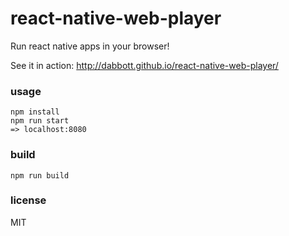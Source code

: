 # react-native-web-player
Run react native apps in your browser!

See it in action: http://dabbott.github.io/react-native-web-player/

### usage

```
npm install
npm run start
=> localhost:8080
```

### build

```
npm run build
```

### license
MIT

